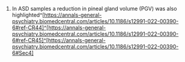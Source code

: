 1. In ASD samples a reduction in pineal gland volume (PGV) was also highlighted^[https://annals-general-psychiatry.biomedcentral.com/articles/10.1186/s12991-022-00390-6#ref-CR44]^[https://annals-general-psychiatry.biomedcentral.com/articles/10.1186/s12991-022-00390-6#ref-CR45]^[https://annals-general-psychiatry.biomedcentral.com/articles/10.1186/s12991-022-00390-6#Sec4]